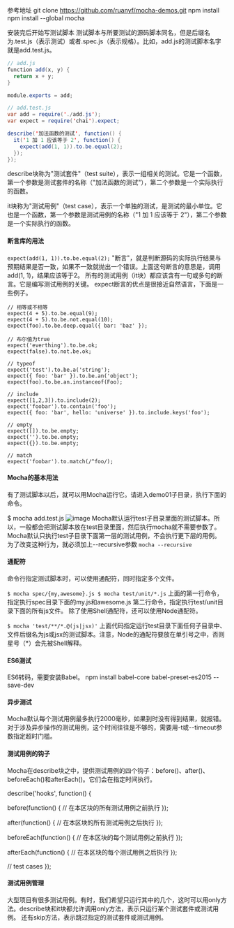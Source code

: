 参考地址
git clone https://github.com/ruanyf/mocha-demos.git
npm install
npm install --global mocha

安装完后开始写测试脚本
测试脚本与所要测试的源码脚本同名，但是后缀名为.test.js（表示测试）或者.spec.js（表示规格）。比如，add.js的测试脚本名字就是add.test.js。
```java
// add.js
function add(x, y) {
  return x + y;
}

module.exports = add;
```
```java
// add.test.js
var add = require('./add.js');
var expect = require('chai').expect;

describe('加法函数的测试', function() {
  it('1 加 1 应该等于 2', function() {
    expect(add(1, 1)).to.be.equal(2);
  });
});
```

describe块称为"测试套件"（test suite），表示一组相关的测试。它是一个函数，第一个参数是测试套件的名称（"加法函数的测试"），第二个参数是一个实际执行的函数。

it块称为"测试用例"（test case），表示一个单独的测试，是测试的最小单位。它也是一个函数，第一个参数是测试用例的名称（"1 加 1 应该等于 2"），第二个参数是一个实际执行的函数。

#### 断言库的用法
`expect(add(1, 1)).to.be.equal(2);`
"断言"，就是判断源码的实际执行结果与预期结果是否一致，如果不一致就抛出一个错误。上面这句断言的意思是，调用add(1, 1)，结果应该等于2。
所有的测试用例（it块）都应该含有一句或多句的断言。它是编写测试用例的关键。
expect断言的优点是很接近自然语言，下面是一些例子。
```
// 相等或不相等
expect(4 + 5).to.be.equal(9);
expect(4 + 5).to.be.not.equal(10);
expect(foo).to.be.deep.equal({ bar: 'baz' });

// 布尔值为true
expect('everthing').to.be.ok;
expect(false).to.not.be.ok;

// typeof
expect('test').to.be.a('string');
expect({ foo: 'bar' }).to.be.an('object');
expect(foo).to.be.an.instanceof(Foo);

// include
expect([1,2,3]).to.include(2);
expect('foobar').to.contain('foo');
expect({ foo: 'bar', hello: 'universe' }).to.include.keys('foo');

// empty
expect([]).to.be.empty;
expect('').to.be.empty;
expect({}).to.be.empty;

// match
expect('foobar').to.match(/^foo/);
```

#### Mocha的基本用法
有了测试脚本以后，就可以用Mocha运行它。请进入demo01子目录，执行下面的命令。


$ mocha add.test.js
![image](https://user-images.githubusercontent.com/18493352/54184092-c3cf0c00-44e0-11e9-8f4d-ae9f915cbd8a.png)
Mocha默认运行test子目录里面的测试脚本。所以，一般都会把测试脚本放在test目录里面，然后执行mocha就不需要参数了。
Mocha默认只执行test子目录下面第一层的测试用例，不会执行更下层的用例。
为了改变这种行为，就必须加上--recursive参数
`mocha --recursive`

#### 通配符
命令行指定测试脚本时，可以使用通配符，同时指定多个文件。

`
$ mocha spec/{my,awesome}.js
$ mocha test/unit/*.js
`
上面的第一行命令，指定执行spec目录下面的my.js和awesome.js
第二行命令，指定执行test/unit目录下面的所有js文件。
除了使用Shell通配符，还可以使用Node通配符。


`$ mocha 'test/**/*.@(js|jsx)'`
上面代码指定运行test目录下面任何子目录中、文件后缀名为js或jsx的测试脚本。注意，Node的通配符要放在单引号之中，否则星号（*）会先被Shell解释。


#### ES6测试
ES6转码，需要安装Babel。
npm install babel-core babel-preset-es2015 --save-dev

#### 异步测试
Mocha默认每个测试用例最多执行2000毫秒，如果到时没有得到结果，就报错。对于涉及异步操作的测试用例，这个时间往往是不够的，需要用-t或--timeout参数指定超时门槛。


#### 测试用例的钩子
Mocha在describe块之中，提供测试用例的四个钩子：before()、after()、beforeEach()和afterEach()。它们会在指定时间执行。

describe('hooks', function() {

  before(function() {
    // 在本区块的所有测试用例之前执行
  });

  after(function() {
    // 在本区块的所有测试用例之后执行
  });

  beforeEach(function() {
    // 在本区块的每个测试用例之前执行
  });

  afterEach(function() {
    // 在本区块的每个测试用例之后执行
  });

  // test cases
});

#### 测试用例管理
大型项目有很多测试用例。有时，我们希望只运行其中的几个，这时可以用only方法。describe块和it块都允许调用only方法，表示只运行某个测试套件或测试用例。
还有skip方法，表示跳过指定的测试套件或测试用例。
